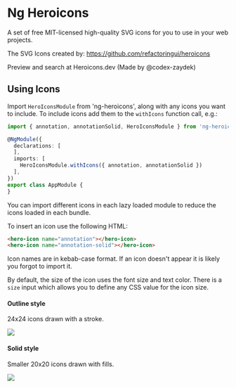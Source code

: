 # Ng Heroicons

A set of free MIT-licensed high-quality SVG icons for you to use in your web projects.

The SVG Icons created by: https://github.com/refactoringui/heroicons

Preview and search at Heroicons.dev (Made by @codex-zaydek)

## Using Icons

Import `HeroIconsModule` from 'ng-heroicons', along with any icons you want to include.
To include icons add them to the `withIcons` function call, e.g.:

```typescript
import { annotation, annotationSolid, HeroIconsModule } from 'ng-heroicons';

@NgModule({
  declarations: [
  ],
  imports: [
    HeroIconsModule.withIcons({ annotation, annotationSolid })
  ],
})
export class AppModule {
}
```

You can import different icons in each lazy loaded module to reduce the icons loaded in each bundle.

To insert an icon use the following HTML:

```html
<hero-icon name="annotation"></hero-icon>
<hero-icon name="annotation-solid"></hero-icon>
```

Icon names are in kebab-case format. If an icon doesn't appear it is likely you forgot to import it.

By default, the size of the icon uses the font size and text color. There is a `size` input which allows
you to define any CSS value for the icon size. 

#### Outline style

24x24 icons drawn with a stroke.

![](https://github.com/refactoringui/heroicons/raw/master/.github/outline-preview.svg?sanitize=true)

#### Solid style

Smaller 20x20 icons drawn with fills.

![](https://github.com/refactoringui/heroicons/raw/master/.github/solid-preview.svg?sanitize=true)
